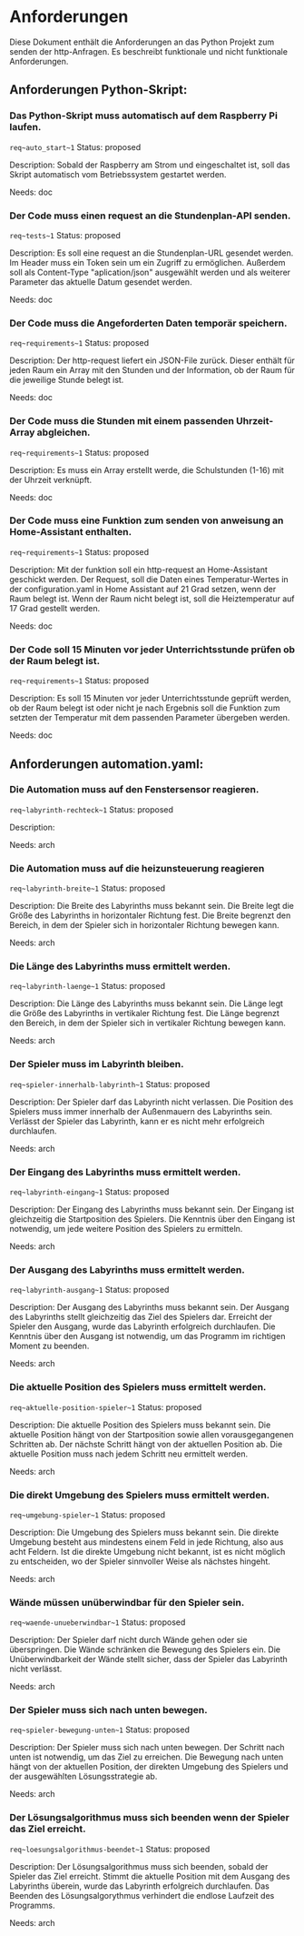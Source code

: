 # Anforderungen

Diese Dokument enthält die Anforderungen an das Python Projekt zum senden der http-Anfragen. Es beschreibt funktionale und nicht funktionale Anforderungen.

## Anforderungen Python-Skript:
### Das Python-Skript muss automatisch auf dem Raspberry Pi laufen.
`req~auto_start~1`
Status: proposed

Description:
Sobald der Raspberry am Strom und eingeschaltet ist, soll das Skript automatisch vom Betriebssystem gestartet werden.

Needs: doc

### Der Code muss einen request an die Stundenplan-API senden.
`req~tests~1`
Status: proposed

Description:
Es soll eine request an die Stundenplan-URL gesendet werden. Im Header muss ein Token sein um ein Zugriff zu ermöglichen. Außerdem soll als Content-Type "aplication/json" ausgewählt werden und als weiterer Parameter das aktuelle Datum gesendet werden.

Needs: doc

### Der Code muss die Angeforderten Daten temporär speichern.
`req~requirements~1`
Status: proposed

Description:
Der http-request liefert ein JSON-File zurück. Dieser enthält für jeden Raum ein Array mit den Stunden und der Information, ob der Raum für die jeweilige Stunde belegt ist.

Needs: doc

### Der Code muss die Stunden mit einem passenden Uhrzeit-Array abgleichen.
`req~requirements~1`
Status: proposed

Description:
Es muss ein Array erstellt werde, die Schulstunden (1-16) mit der Uhrzeit verknüpft.

Needs: doc

### Der Code muss eine Funktion zum senden von anweisung an Home-Assistant enthalten.
`req~requirements~1`
Status: proposed

Description:
Mit der funktion soll ein http-request an Home-Assistant geschickt werden. Der Request, soll die Daten eines Temperatur-Wertes in der configuration.yaml in Home Assistant auf 21 Grad setzen, wenn der Raum belegt ist. Wenn der Raum nicht belegt ist, soll die Heiztemperatur auf 17 Grad gestellt werden.

Needs: doc

### Der Code soll 15 Minuten vor jeder Unterrichtsstunde prüfen ob der Raum belegt ist.
`req~requirements~1`
Status: proposed

Description:
Es soll 15 Minuten vor jeder Unterrichtsstunde geprüft werden, ob der Raum belegt ist oder nicht je nach Ergebnis soll die Funktion zum setzten der Temperatur mit dem passenden Parameter übergeben werden.

Needs: doc

## Anforderungen automation.yaml:

### Die Automation muss auf den Fenstersensor reagieren.
`req~labyrinth-rechteck~1`
Status: proposed

Description:


Needs: arch

### Die Automation muss auf die heizunsteuerung reagieren
`req~labyrinth-breite~1`
Status: proposed

Description:
Die Breite des Labyrinths muss bekannt sein.
Die Breite legt die Größe des Labyrinths in horizontaler Richtung fest.
Die Breite begrenzt den Bereich, in dem der Spieler sich in horizontaler Richtung bewegen kann.

Needs: arch

### Die Länge des Labyrinths muss ermittelt werden.
`req~labyrinth-laenge~1`
Status: proposed

Description:
Die Länge des Labyrinths muss bekannt sein.
Die Länge legt die Größe des Labyrinths in vertikaler Richtung fest.
Die Länge begrenzt den Bereich, in dem der Spieler sich in vertikaler Richtung bewegen kann.

Needs: arch

### Der Spieler muss im Labyrinth bleiben.
`req~spieler-innerhalb-labyrinth~1`
Status: proposed

Description:
Der Spieler darf das Labyrinth nicht verlassen.
Die Position des Spielers muss immer innerhalb der Außenmauern des Labyrinths sein.
Verlässt der Spieler das Labyrinth, kann er es nicht mehr erfolgreich durchlaufen.

Needs: arch

### Der Eingang des Labyrinths muss ermittelt werden.
`req~labyrinth-eingang~1`
Status: proposed

Description:
Der Eingang des Labyrinths muss bekannt sein.
Der Eingang ist gleichzeitig die Startposition des Spielers.
Die Kenntnis über den Eingang ist notwendig, um jede weitere Position des Spielers zu ermitteln.

Needs: arch

### Der Ausgang des Labyrinths muss ermittelt werden.
`req~labyrinth-ausgang~1`
Status: proposed

Description:
Der Ausgang des Labyrinths muss bekannt sein.
Der Ausgang des Labyrinths stellt gleichzeitig das Ziel des Spielers dar.
Erreicht der Spieler den Ausgang, wurde das Labyrinth erfolgreich durchlaufen.
Die Kenntnis über den Ausgang ist notwendig, um das Programm im richtigen Moment zu beenden.

Needs: arch

### Die aktuelle Position des Spielers muss ermittelt werden.
`req~aktuelle-position-spieler~1`
Status: proposed

Description:
Die aktuelle Position des Spielers muss bekannt sein.
Die aktuelle Position hängt von der Startposition sowie allen vorausgegangenen Schritten ab.
Der nächste Schritt hängt von der aktuellen Position ab.
Die aktuelle Position muss nach jedem Schritt neu ermittelt werden.

Needs: arch

### Die direkt Umgebung des Spielers muss ermittelt werden.
`req~umgebung-spieler~1`
Status: proposed

Description:
Die Umgebung des Spielers muss bekannt sein.
Die direkte Umgebung besteht aus mindestens einem Feld in jede Richtung, also aus acht Feldern.
Ist die direkte Umgebung nicht bekannt, ist es nicht möglich zu entscheiden, wo der Spieler sinnvoller Weise als nächstes hingeht.

Needs: arch

### Wände müssen unüberwindbar für den Spieler sein.
`req~waende-unueberwindbar~1`
Status: proposed

Description:
Der Spieler darf nicht durch Wände gehen oder sie überspringen.
Die Wände schränken die Bewegung des Spielers ein.
Die Unüberwindbarkeit der Wände stellt sicher, dass der Spieler das Labyrinth nicht verlässt.

Needs: arch

### Der Spieler muss sich nach unten bewegen.
`req~spieler-bewegung-unten~1`
Status: proposed

Description:
Der Spieler muss sich nach unten bewegen.
Der Schritt nach unten ist notwendig, um das Ziel zu erreichen.
Die Bewegung nach unten hängt von der aktuellen Position, der direkten Umgebung des Spielers und der ausgewählten Lösungsstrategie ab.

Needs: arch

### Der Lösungsalgorithmus muss sich beenden wenn der Spieler das Ziel erreicht.
`req~loesungsalgorithmus-beendet~1`
Status: proposed

Description:
Der Lösungsalgorithmus muss sich beenden, sobald der Spieler das Ziel erreicht.
Stimmt die aktuelle Position mit dem Ausgang des Labyrinths überein, wurde das Labyrinth erfolgreich durchlaufen.
Das Beenden des Lösungsalgorythmus verhindert die endlose Laufzeit des Programms.

Needs: arch